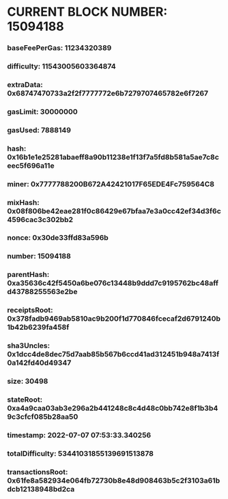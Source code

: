 # CURRENT BLOCK NUMBER: 15094188

### baseFeePerGas: 11234320389
### difficulty: 11543005603364874
### extraData: 0x68747470733a2f2f7777772e6b7279707465782e6f7267
### gasLimit: 30000000
### gasUsed: 7888149
### hash: 0x16b1e1e25281abaeff8a90b11238e1f13f7a5fd8b581a5ae7c8ceec5f696a11e
### miner: 0x7777788200B672A42421017F65EDE4Fc759564C8
### mixHash: 0x08f806be42eae281f0c86429e67bfaa7e3a0cc42ef34d3f6c4596cac3c302bb2
### nonce: 0x30de33ffd83a596b
### number: 15094188
### parentHash: 0xa35636c42f5450a6be076c13448b9ddd7c9195762bc48affd43788255563e2be
### receiptsRoot: 0x378fadb9469ab5810ac9b200f1d770846fcecaf2d6791240b1b42b6239fa458f
### sha3Uncles: 0x1dcc4de8dec75d7aab85b567b6ccd41ad312451b948a7413f0a142fd40d49347
### size: 30498
### stateRoot: 0xa4a9caa03ab3e296a2b441248c8c4d48c0bb742e8f1b3b49c3cfcf085b28aa50
### timestamp: 2022-07-07 07:53:33.340256
### totalDifficulty: 53441031855139691513878
### transactionsRoot: 0x61fe8a582934e064fb72730b8e48d908463b5c2f3103a61bdcb12138948bd2ca
